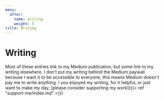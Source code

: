 ```yaml
---
menu:
  after:
    name: writing
    weight: 5
title: Writing
---
```


# Writing

Most of these entries link to my Medium publication, but some link to my writing elsewhere. I don't put my writing behind the Medium paywall because I want it to be accessible to everyone, this means Medium doesn't pay me to write anything. I you enjoyed my writing, for it helpful, or just want to make my day, [please consider supporting my work]({{< ref "support-me/index.md" >}})

